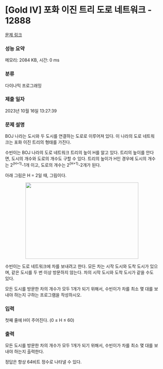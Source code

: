 # [Gold IV] 포화 이진 트리 도로 네트워크 - 12888 

[문제 링크](https://www.acmicpc.net/problem/12888) 

### 성능 요약

메모리: 2084 KB, 시간: 0 ms

### 분류

다이나믹 프로그래밍

### 제출 일자

2023년 10월 16일 13:27:39

### 문제 설명

<p>BOJ 나라는 도시와 두 도시를 연결하는 도로로 이루어져 있다. 이 나라의 도로 네트워크는 포화 이진 트리의 형태를 가진다.</p>

<p>수빈이는 BOJ 나라의 도로 네트워크 트리의 높이 H를 알고 있다. 트리의 높이를 안다면, 도시의 개수와 도로의 개수도 구할 수 있다. 트리의 높이가 H인 경우에 도시의 개수는 2<sup>(H+1)</sup>-1개 이고, 도로의 개수는 2<sup>(H+1)</sup>-2개가 된다.</p>

<p>아래 그림은 H = 2일 때, 그림이다.</p>

<p style="text-align: center;"><img alt="" src="https://onlinejudgeimages.s3-ap-northeast-1.amazonaws.com/problem/12888/1.png" style="height:251px; width:371px"></p>

<p>수빈이는 도로 네트워크에 차를 보내려고 한다. 모든 차는 시작 도시와 도착 도시가 있으며, 같은 도시를 두 번 이상 방문하지 않는다. 차의 시작 도시와 도착 도시가 같을 수도 있다.</p>

<p>모든 도시를 방문한 차의 개수가 모두 1개가 되기 위해서, 수빈이가 차를 최소 몇 대를 보내야 하는지 구하는 프로그램을 작성하시오.</p>

### 입력 

 <p>첫째 줄에 H이 주어진다. (0 ≤ H ≤ 60)</p>

### 출력 

 <p>모든 도시를 방문한 차의 개수가 모두 1개가 되기 위해서, 수빈이가 차를 최소 몇 대를 보내야 하는지 출력한다.</p>

<p>정답은 항상 64비트 정수로 나타낼 수 있다.</p>

